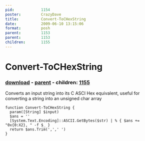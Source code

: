 ```yaml
---
pid:            1154
poster:         CrazyDave
title:          Convert-ToCHexString
date:           2009-06-10 13:15:06
format:         posh
parent:         1153
parent:         1153
children:       1155
---
```


# Convert-ToCHexString

### [download](1154.ps1) - [parent](1153.md) - children: [1155](1155.md)

Converts an input string into its C ASCI Hex equivalent, useful for converting a string into an unsigned char array

```posh
function Convert-ToCHexString {
  param([String] $input)
  $ans = ''
  [System.Text.Encoding]::ASCII.GetBytes($str) | % { $ans += "0x{0:X2}, " -f $_ }
  return $ans.Trim(',',' ')
}
```
